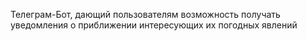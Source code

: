 Телеграм-Бот, дающий пользователям возможность получать уведомления о приближении интересующих их погодных явлений